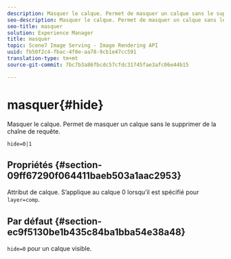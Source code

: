 ```yaml
---
description: Masquer le calque. Permet de masquer un calque sans le supprimer de la chaîne de requête.
seo-description: Masquer le calque. Permet de masquer un calque sans le supprimer de la chaîne de requête.
seo-title: masquer
solution: Experience Manager
title: masquer
topic: Scene7 Image Serving - Image Rendering API
uuid: fb50f2c4-fbac-4f0e-aa78-9cb1e47cc591
translation-type: tm+mt
source-git-commit: 7bc7b3a86fbcdc57cfdc31745fae3afc06e44b15

---
```



# masquer{#hide}

Masquer le calque. Permet de masquer un calque sans le supprimer de la chaîne de requête.

`hide=0|1`

## Propriétés {#section-09ff67290f064411baeb503a1aac2953}

Attribut de calque. S’applique au calque 0 lorsqu’il est spécifié pour `layer=comp`.

## Par défaut {#section-ec9f5130be1b435c84ba1bba54e38a48}

`hide=0` pour un calque visible.
